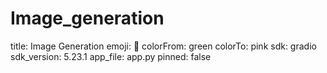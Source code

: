 # Image_generation

title: Image Generation
emoji: 🚀
colorFrom: green
colorTo: pink
sdk: gradio
sdk_version: 5.23.1
app_file: app.py
pinned: false
